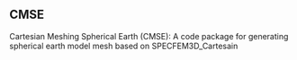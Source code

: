 ## CMSE
Cartesian Meshing Spherical Earth (CMSE): A code package for generating spherical earth model mesh based on SPECFEM3D_Cartesain 
